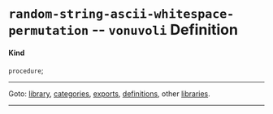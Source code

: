 

<a id='definition__vonuvoli__random-string-ascii-whitespace-permutation'></a>

# `random-string-ascii-whitespace-permutation` -- `vonuvoli` Definition


<a id='definition__vonuvoli__random-string-ascii-whitespace-permutation__kind'></a>

#### Kind

`procedure`;

----

Goto: [library](../../vonuvoli/_index.md#library__vonuvoli), [categories](../../vonuvoli/categories/_index.md#toc__vonuvoli__categories), [exports](../../vonuvoli/exports/_index.md#toc__vonuvoli__exports), [definitions](../../vonuvoli/definitions/_index.md#toc__vonuvoli__definitions), other [libraries](../../_libraries.md#toc__libraries).

----

